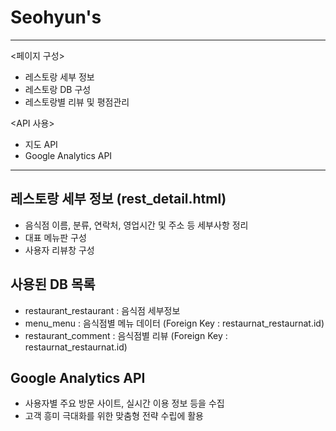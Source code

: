 # Seohyun's 

-------------------------------------
<페이지 구성>
* 레스토랑 세부 정보
* 레스토랑 DB 구성
* 레스토랑별 리뷰 및 평점관리

<API 사용>
* 지도 API
* Google Analytics API
-------------------------------------


## 레스토랑 세부 정보 (rest_detail.html)
- 음식점 이름, 분류, 연락처, 영업시간 및 주소 등 세부사항 정리
- 대표 메뉴판 구성
- 사용자 리뷰창 구성

## 사용된 DB 목록
- restaurant_restaurant : 음식점 세부정보
- menu_menu : 음식점별 메뉴 데이터 (Foreign Key : restaurnat_restaurnat.id)
- restaurant_comment : 음식점별 리뷰 (Foreign Key : restaurnat_restaurnat.id)

## Google Analytics API
- 사용자별 주요 방문 사이트, 실시간 이용 정보 등을 수집
- 고객 흥미 극대화를 위한 맞춤형 전략 수립에 활용
